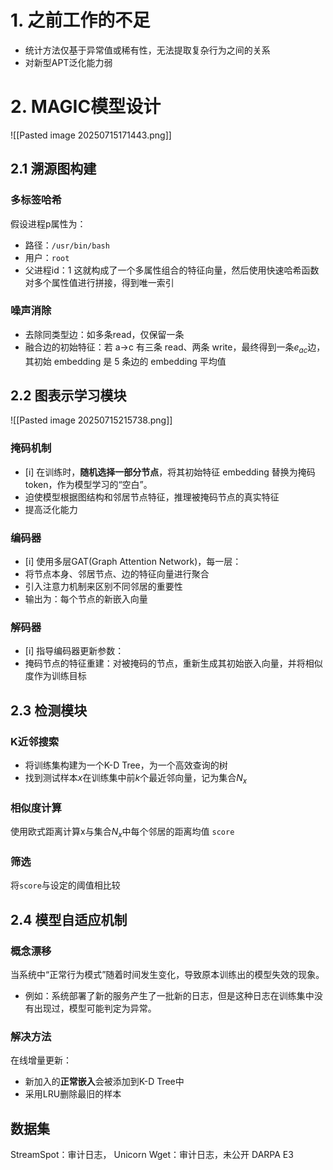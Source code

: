 # 1. 之前工作的不足
- 统计方法仅基于异常值或稀有性，无法提取复杂行为之间的关系
- 对新型APT泛化能力弱
# 2. MAGIC模型设计
![[Pasted image 20250715171443.png]]
## 2.1 溯源图构建
### 多标签哈希
假设进程p属性为：
- 路径：`/usr/bin/bash`
- 用户：`root`
- 父进程id：1
这就构成了一个多属性组合的特征向量，然后使用快速哈希函数对多个属性值进行拼接，得到唯一索引

### 噪声消除
- 去除同类型边：如多条read，仅保留一条
- 融合边的初始特征：若 a→c 有三条 read、两条 write，最终得到一条$e_{ac}$边，其初始 embedding 是 5 条边的 embedding 平均值
## 2.2 图表示学习模块
![[Pasted image 20250715215738.png]]
### 掩码机制
- [i] 在训练时，**随机选择一部分节点**，将其初始特征 embedding 替换为掩码token，作为模型学习的“空白”。
- 迫使模型根据图结构和邻居节点特征，推理被掩码节点的真实特征
- 提高泛化能力
### 编码器
- [i] 使用多层GAT(Graph Attention Network)，每一层：
- 将节点本身、邻居节点、边的特征向量进行聚合
- 引入注意力机制来区别不同邻居的重要性
- 输出为：每个节点的新嵌入向量
### 解码器
- [i] 指导编码器更新参数：
- 掩码节点的特征重建：对被掩码的节点，重新生成其初始嵌入向量，并将相似度作为训练目标
## 2.3 检测模块
### K近邻搜索
- 将训练集构建为一个K-D Tree，为一个高效查询的树
- 找到测试样本$x$在训练集中前$k$个最近邻向量，记为集合$N_x$
### 相似度计算
使用欧式距离计算x与集合$N_x$中每个邻居的距离均值 `score`
### 筛选
将`score`与设定的阈值相比较
## 2.4 模型自适应机制
### 概念漂移
当系统中“正常行为模式”随着时间发生变化，导致原本训练出的模型失效的现象。
- 例如：系统部署了新的服务产生了一批新的日志，但是这种日志在训练集中没有出现过，模型可能判定为异常。
### 解决方法
在线增量更新：
- 新加入的**正常嵌入**会被添加到K-D Tree中
- 采用LRU删除最旧的样本

## 数据集
StreamSpot：审计日志，
Unicorn Wget：审计日志，未公开
DARPA E3